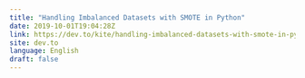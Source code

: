 ```yaml
---
title: "Handling Imbalanced Datasets with SMOTE in Python"
date: 2019-10-01T19:04:28Z
link: https://dev.to/kite/handling-imbalanced-datasets-with-smote-in-python-3h6h?utm_medium=RSS&utm_source=news.12bit.vn
site: dev.to
language: English
draft: false
---
```

